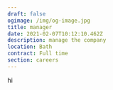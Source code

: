 ```yaml
---
draft: false
ogimage: /img/og-image.jpg
title: manager
date: 2021-02-07T10:12:10.462Z
description: manage the company
location: Bath
contract: Full time
section: careers
---
```

hi